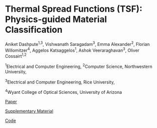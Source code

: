 # Thermal Spread Functions (TSF): Physics-guided Material Classification

Aniket Dashpute<sup>1,3</sup>, Vishwanath Saragadam<sup>3</sup>, Emma Alexander<sup>2</sup>, Florian Willomitzer<sup>4</sup>, Aggelos Katsaggelos<sup>1</sup>, Ashok Veeraraghavan<sup>3</sup>, Oliver Cossairt<sup>1,2</sup>

<sup>1</sup>Electrical and Computer Engineering, <sup>2</sup>Computer Science, Northwestern University,

<sup>3</sup>Electrical and Computer Engineering, Rice University,

<sup>4</sup>Wyant College of Optical Sciences, University of Arizona


[Paper](https://openaccess.thecvf.com/content/CVPR2023/papers/Dashpute_Thermal_Spread_Functions_TSF_Physics-Guided_Material_Classification_CVPR_2023_paper.pdf)

[Supplementary Material](https://openaccess.thecvf.com/content/CVPR2023/supplemental/Dashpute_Thermal_Spread_Functions_CVPR_2023_supplemental.pdf)

[Code](https://github.com/aniketdashpute/TSF)
